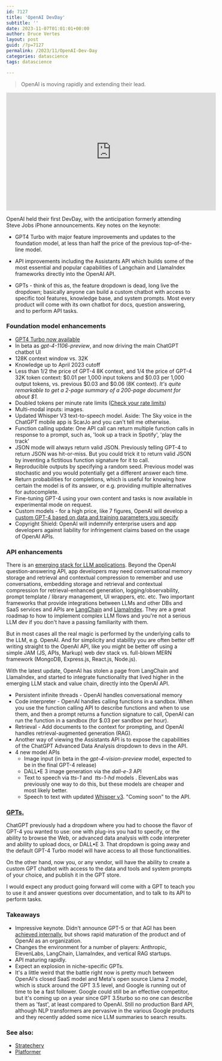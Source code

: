 ```yaml
---
id: 7127
title: 'OpenAI DevDay'
subtitle: ''
date: 2023-11-07T01:01:01+00:00
author: Druce Vertes
layout: post
guid: /?p=7127
permalink: /2023/11/OpenAI-Dev-Day
categories: datascience
tags: datascience

---
```


> OpenAI is moving rapidly and extending their lead.
<iframe width="560" height="315" src="https://www.youtube.com/embed/U9mJuUkhUzk?si=iKPA30LObMbOSpZ_" title="YouTube video player" frameborder="0" allow="accelerometer; autoplay; clipboard-write; encrypted-media; gyroscope; picture-in-picture; web-share" allowfullscreen></iframe>

<!--more-->

OpenAI held their first DevDay, with the anticipation formerly attending Steve Jobs iPhone announcements. Key notes on the keynote:

- GPT4 Turbo with major feature improvements and updates to the foundation model, at less than half the price of the previous top-of-the-line model.

- API improvements including the Assistants API which builds some of the most essential and popular capabilities of Langchain and LlamaIndex frameworks directly into the OpenAI API.

- GPTs - think of this as, the feature dropdown is dead, long live the dropdown; basically anyone can build a custom chatbot with access to specific tool features, knowledge base, and system prompts. Most every product will come with its own chatbot for docs, question answering, and to perform API tasks.


### Foundation model enhancements
- [GPT4 Turbo now available](https://openai.com/blog/new-models-and-developer-products-announced-at-devday)
- In beta as *gpt-4-1106-preview*, and now driving the main ChatGPT chatbot UI
- 128K context window vs. 32K
- Knowledge up to April 2023 cutoff
- Less than 1/2 the price of GPT-4 8K context, and 1/4 the price of GPT-4 32K token context: $0.01 per 1,000 input tokens and $0.03 per 1,000 output tokens, vs. previous $0.03 and $0.06 (8K context). *It's quite remarkable to get a 2-page summary of a 200-page document for about $1.*
- Doubled tokens per minute rate limits ([Check your rate limits](https://platform.openai.com/account/limits))
- Multi-modal inputs: images. 
- Updated Whisper V3 text-to-speech model. Aside: The Sky voice in the ChatGPT mobile app is ScarJo and you can't tell me otherwise.
- Function calling update: One API call can return multiple function calls in response to a prompt, such as, 'look up a track in Spotify', 'play the track'
- JSON mode will always return valid JSON. Previously telling GPT-4 to return JSON was hit-or-miss. But you could trick it to return valid JSON by inventing a fictitious function signature for it to call.
- Reproducible outputs by specifying a random seed. Previous model was stochastic and you would potentially get a different answer each time.
- Return probabilities for completions, which is useful for knowing how certain the model is of its answer, or e.g. providing multiple alternatives for autocomplete.
- Fine-tuning GPT-4 using your own content and tasks is now available in experimental mode on request.
- Custom models - for a high price, like 7 figures, OpenAI will develop a [custom GPT-4 based on data and training parameters you specify](https://openai.com/form/custom-models)
- Copyright Shield: OpenAI will indemnify enterprise users and app developers against liability for infringement claims based on the usage of OpenAI APIs.

### API enhancements

There is an [emerging stack for LLM applications](https://a16z.com/emerging-architectures-for-llm-applications/). Beyond the OpenAI question-answering API, app developers may need conversational memory storage and retrieval and contextual compression to remember and use conversations, embedding storage and retrieval and contextual compression for retrieval-enhanced generation, logging/observability, prompt template / library management, UI wrappers, etc. etc. Two important frameworks that provide integrations between LLMs and other DBs and SaaS services and APIs are [LangChain](https://python.langchain.com/docs/get_started/introduction) and [LlamaIndex](https://docs.llamaindex.ai/en/stable/). They are a great roadmap to how to implement complex LLM flows and you're not a serious LLM dev if you don't have a passing familiarity with them. 
  
  But in most cases all the real magic is performed by the underlying calls to the LLM, e.g. OpenAI. And for simplicity and stability you are often better off writing straight to the OpenAI API, like you might be better off using a simple JAM (JS, APIs, Markup) web dev stack vs. full-blown MERN framework (MongoDB, Express.js, React.js, Node.js).
  
  With the latest update, OpenAI has stolen a page from LangChain and LlamaIndex, and started to integrate functionality that lived higher in the emerging LLM stack and value chain, directly into the OpenAI API.
  
- Persistent infinite threads - OpenAI handles conversational memory
- Code interpreter - OpenAI handles calling functions in a sandbox. When you use the function calling API to describe functions and when to use them, and then a prompt returns a function signature to call, OpenAI can  run the function in a sandbox (for $.03 per sandbox per hour). 
- Retrieval - Add documents to the context for prompting, and OpenAI handles retrieval-augmented generation (RAG). 
- Another way of viewing the Assistants API is to expose the capabilities  of the ChatGPT Advanced Data Analysis dropdown to devs in the API.
- 4 new model APIs
	- Image input (in beta in the *gpt-4-vision-preview* model, expected to be in the final GPT-4 release)
	- DALL•E 3 image generation via the *dall-e-3* API
	- Text to speech via *tts-1* and  *tts-1-hd* models . ElevenLabs was previously one way to do this, but these models are cheaper and most likely better.
    - Speech to text with updated [Whisper v3](https://github.com/openai/whisper). "Coming soon" to the API.


### [GPTs.](https://openai.com/blog/introducing-gpts) 

ChatGPT previously had a dropdown where you had to choose the flavor of GPT-4 you wanted to use: one with plug-ins you had to specify, or the ability to browse the Web, or advanced data analysis with code interpreter and ability to upload docs, or DALL•E 3. That dropdown is going away and the default GPT-4 Turbo model will have access to all those functionalities.
  
On the other hand, now you, or any vendor, will have the ability to create a custom GPT chatbot with access to the data and tools and system prompts of your choice, and publish it in the GPT store.

I would expect any product going forward will come with a GPT to teach you to use it and answer questions over documentation, and to talk to its API to perform tasks.

### Takeaways

- Impressive keynote. Didn't announce GPT-5 or that AGI has been [achieved internally](https://www.independent.co.uk/tech/chatgpt-ai-agi-sam-altman-openai-b2419449.html), but shows rapid maturation of the product and of OpenAI as an organization.
- Changes the environment for a number of players: Anthropic, ElevenLabs, LangChain, LlamaIndex, and vertical RAG startups.
- API maturing rapidly.
- Expect an explosion in niche-specific GPTs.
- It's a little weird that the battle right now is pretty much between OpenAI's closed SaaS model and Meta's open source Llama 2 model, which is stuck around the GPT 3.5 level, and Google is running out of time to be a fast follower. Google could still be an effective competitor, but it's coming up on a year since GPT 3.5turbo so no one can describe them as 'fast', at least compared to OpenAI. Still no production Bard API, although NLP transformers are pervasive in the various Google products and they recently added some nice LLM summaries to search results.

### See also:
- [Stratechery](https://www.platformer.news/p/how-openai-is-building-a-path-toward)
- [Platformer](https://stratechery.com/2023/the-openai-keynote/)
